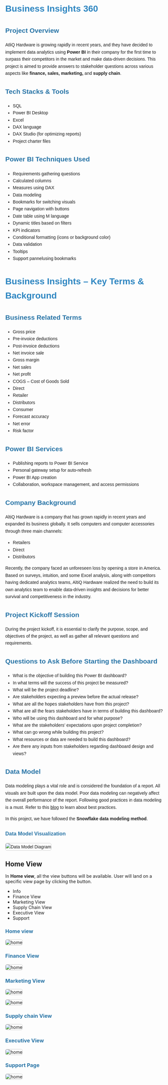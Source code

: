 <div style="font-family: Arial, sans-serif; line-height: 1.6;">

  <h1 style="color:#2E86C1;">Business Insights 360</h1>

  <h2 style="color:#2874A6;">Project Overview</h2>
  <p>
    AtliQ Hardware is growing rapidly in recent years, and they have decided to implement data analytics using <strong>Power BI</strong> in their company for the first time to surpass their competitors in the market and make data-driven decisions. 
    This project is aimed to provide answers to stakeholder questions across various aspects like <strong>finance, sales, marketing,</strong> and <strong>supply chain</strong>.
  </p>

  <h2 style="color:#2874A6;">Tech Stacks & Tools</h2>
  <ul>
    <li>SQL</li>
    <li>Power BI Desktop</li>
    <li>Excel</li>
    <li>DAX language</li>
    <li>DAX Studio (for optimizing reports)</li>
    <li>Project charter files</li>
  </ul>

  <h2 style="color:#2874A6;">Power BI Techniques Used</h2>
  <ul>
    <li>Requirements gathering questions</li>
    <li>Calculated columns</li>
    <li>Measures using DAX</li>
    <li>Data modeling</li>
    <li>Bookmarks for switching visuals</li>
    <li>Page navigation with buttons</li>
    <li>Date table using M language</li>
    <li>Dynamic titles based on filters</li>
    <li>KPI indicators</li>
    <li>Conditional formatting (icons or background color)</li>
    <li>Data validation</li>
    <li>Tooltips </li>
    <li>Support pannelusing bookmarks </li>
  </ul>

  <div style="font-family: Arial, sans-serif; line-height: 1.6;">

  <h1 style="color:#2E86C1;">Business Insights – Key Terms & Background</h1>

  <h2 style="color:#2874A6;">Business Related Terms</h2>
  <ul>
    <li>Gross price</li>
    <li>Pre-invoice deductions</li>
    <li>Post-invoice deductions</li>
    <li>Net invoice sale</li>
    <li>Gross margin</li>
    <li>Net sales</li>
    <li>Net profit</li>
    <li>COGS – Cost of Goods Sold</li>
    <li>Direct</li>
    <li>Retailer</li>
    <li>Distributors</li>
    <li>Consumer</li>
    <li>Forecast accuracy</li>
    <li>Net error</li>
    <li>Risk factor</li>
  </ul>
<h2 style="color:#2874A6;">  Power BI Services</h2>
  
  <ul>
    <li>Publishing reports to Power BI Service</li>
    <li>Personal gateway setup for auto-refresh</li>
    <li>Power BI App creation</li>
    <li>Collaboration, workspace management, and access permissions</li>
  </ul>

  <h2 style="color:#2874A6;">Company Background</h2>
  <p>
    AltiQ Hardware is a company that has grown rapidly in recent years and expanded its business globally. 
    It sells computers and computer accessories through three main channels:
  </p>
  <ul>
    <li>Retailers</li>
    <li>Direct</li>
    <li>Distributors</li>
  </ul>
  <p>
    Recently, the company faced an unforeseen loss by opening a store in America. Based on surveys, intuition, and some Excel analysis, 
    along with competitors having dedicated analytics teams, AltiQ Hardware realized the need to build its own analytics team 
    to enable data-driven insights and decisions for better survival and competitiveness in the industry.
  </p>

  <h2 style="color:#2874A6;">Project Kickoff Session</h2>
  <p>
    During the project kickoff, it is essential to clarify the purpose, scope, and objectives of the project, 
    as well as gather all relevant questions and requirements.
  </p>

  <h2 style="color:#2874A6;">Questions to Ask Before Starting the Dashboard</h2>
  <ul>
    <li>What is the objective of building this Power BI dashboard?</li>
    <li>In what terms will the success of this project be measured?</li>
    <li>What will be the project deadline?</li>
    <li>Are stakeholders expecting a preview before the actual release?</li>
    <li>What are all the hopes stakeholders have from this project?</li>
    <li>What are all the fears stakeholders have in terms of building this dashboard?</li>
    <li>Who will be using this dashboard and for what purpose?</li>
    <li>What are the stakeholders’ expectations upon project completion?</li>
    <li>What can go wrong while building this project?</li>
    <li>What resources or data are needed to build this dashboard?</li>
    <li>Are there any inputs from stakeholders regarding dashboard design and views?</li>
  </ul>

</div>
<div style="font-family: Arial, sans-serif; line-height: 1.6;">

  <h2 style="color:#2874A6;">Data Model</h2>
  <p>
    Data modeling plays a vital role and is considered the foundation of a report. All visuals are built upon the data model.
    Poor data modeling can negatively affect the overall performance of the report.  
    Following good practices in data modeling is a must. 
    Refer to this <a href="YOUR_BLOG_LINK_HERE" target="_blank">blog</a> to learn about best practices.
  </p>
  <p>
    In this project, we have followed the <strong>Snowflake data modeling method</strong>.
  </p>

  <h3 style="color:#2874A6;">Data Model Visualization</h3>
  <p>
    <img src="https://github.com/Bindupoojary/business_insights/blob/main/data__model.png" alt="Data Model Diagram" style="max-width:100%; height:auto; border:1px solid #ccc; border-radius:5px;">
  </p>

</div>

</div>
<h2>Home View</h2>
<div class="home-view">
    <p>In <strong>Home view</strong>, all the view buttons will be available. User will land on a specific view page by clicking the button.</p>
    <ul class="views-list">
        <li>Info</li>
        <li>Finance View</li>
        <li>Marketing View</li>
        <li>Supply Chain View</li>
        <li>Executive View</li>
        <li>Support</li>
    </ul>
</div>


  <h3 style="color:#2874A6;">Home view</h3>
  <p>
    <img src="https://github.com/Bindupoojary/business_insights/blob/main/home_view.png" alt="home" style="max-width:100%; height:auto; border:1px solid #ccc; border-radius:5px;">
  </p>
    <h3 style="color:#2874A6;">Finance View</h3>
  <p>
    <img src="https://github.com/Bindupoojary/business_insights/blob/main/finance_view.png" alt="home" style="max-width:100%; height:auto; border:1px solid #ccc; border-radius:5px;">
  </p>
    <h3 style="color:#2874A6;">Marketing View</h3>
  <p>
    <img src="https://github.com/Bindupoojary/business_insights/blob/main/markrting_view.png" alt="home" style="max-width:100%; height:auto; border:1px solid #ccc; border-radius:5px;">
  </p>
      <img src="https://github.com/Bindupoojary/business_insights/blob/main/marketing_tooltip.png" alt="home" style="max-width:100%; height:auto; border:1px solid #ccc; border-radius:5px;">
  </p>
    </p>
    <h3 style="color:#2874A6;">Supply chain View</h3>
  <p>
    <img src="https://github.com/Bindupoojary/business_insights/blob/main/supply_chain.png" alt="home" style="max-width:100%; height:auto; border:1px solid #ccc; border-radius:5px;">
  </p>
    </p>
    <h3 style="color:#2874A6;">Executive  View</h3>
  <p>
    <img src="https://github.com/Bindupoojary/business_insights/blob/main/executive_view.png" alt="home" style="max-width:100%; height:auto; border:1px solid #ccc; border-radius:5px;">
  </p>
    </p>
    <h3 style="color:#2874A6;">Support Page</h3>
  <p>
    <img src="https://github.com/Bindupoojary/business_insights/blob/main/support_page.png" alt="home" style="max-width:100%; height:auto; border:1px solid #ccc; border-radius:5px;">
  </p>
